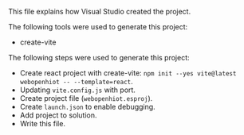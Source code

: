 This file explains how Visual Studio created the project.

The following tools were used to generate this project:
- create-vite

The following steps were used to generate this project:
- Create react project with create-vite: `npm init --yes vite@latest webopenhiot -- --template=react`.
- Updating `vite.config.js` with port.
- Create project file (`webopenhiot.esproj`).
- Create `launch.json` to enable debugging.
- Add project to solution.
- Write this file.
